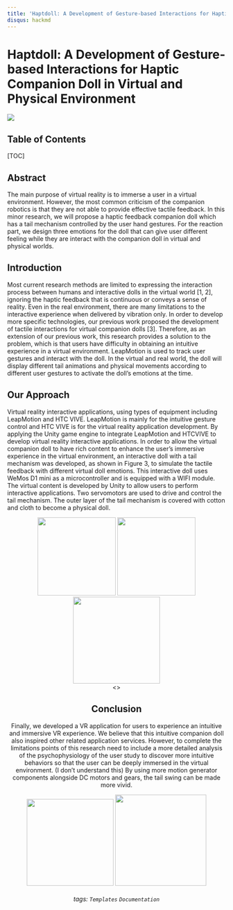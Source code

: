 ```yaml
---
title: 'Haptdoll: A Development of Gesture-based Interactions for Haptic Companion Doll in Virtual and Physical Environment'
disqus: hackmd
---
```


Haptdoll: A Development of Gesture-based Interactions for Haptic Companion Doll in Virtual and Physical Environment
===
![](https://i.imgur.com/icD493P.jpg)


## Table of Contents

[TOC]

## Abstract

The main purpose of virtual reality is to immerse a user in a virtual environment. However, the most common criticism of the companion robotics is that they are not able to provide effective tactile feedback. 
In this minor research, we will propose a haptic feedback companion doll which has a tail mechanism controlled by the user hand gestures. 
For the reaction part, we design three emotions for the doll that can give user different feeling while they are interact with the companion doll in virtual and physical worlds.


Introduction
---
Most current research methods are limited to expressing the interaction process between humans and interactive dolls in the virtual world [1, 2], ignoring the haptic feedback that is continuous or conveys a sense of reality. Even in the real environment, there are many limitations to the interactive experience when delivered by vibration only. In order to develop more specific technologies, our previous work proposed the development of tactile interactions for virtual companion dolls [3]. Therefore, as an extension of our previous work, this research provides a solution to the problem, which is that users have difficulty in obtaining an intuitive experience in a virtual environment. LeapMotion is used to track user gestures and interact with the doll. In the virtual and real world, the doll will display different tail animations and physical movements according to different user gestures to activate the doll’s emotions at the time.

Our Approach
---
Virtual reality interactive applications, using types of equipment including LeapMotion and HTC VIVE. LeapMotion is mainly for the intuitive gesture control and HTC VIVE is for the virtual reality application development. By applying the Unity game engine to integrate LeapMotion and HTCVIVE to develop virtual reality interactive applications. In order to allow the virtual companion doll to have rich content to enhance the user’s immersive experience in the virtual environment, an interactive doll with a tail mechanism was developed, as shown in Figure 3, to simulate the tactile feedback with different virtual doll emotions. This interactive doll uses WeMos D1 mini as a microcontroller and is equipped with a WIFI module. The virtual content is developed by Unity to allow users to perform interactive applications. Two servomotors are used to drive and control the tail mechanism. The outer layer of the tail mechanism is covered with cotton and cloth to become a physical doll.


<div align=center><center class="half">
    <img src="https://i.imgur.com/9CgWgH2.png" width="180"/>
    <img src="https://i.imgur.com/lxbPSQ2.jpg" width="180"/>
    <img src="https://i.imgur.com/vm73GWi.jpg" width="200"/>
</center><>



Conclusion
---
Finally, we developed a VR application for users to experience an intuitive and immersive VR experience. We believe that this intuitive companion doll also inspired other related application services. However, to complete the limitations points of this research need to include a more detailed analysis of the psychophysiology of the user study to discover more intuitive behaviors so that the user can be deeply immersed in the virtual environment. (I don’t understand this) By using more motion generator components alongside DC motors and gears, the tail swing can be made more vivid.

<center class="half">
    <img src="https://i.imgur.com/iOd3BEx.png" width="200"/>
    <img src="https://i.imgur.com/TQigV8m.png" width="210"/>
</center>


###### tags: `Templates` `Documentation`
